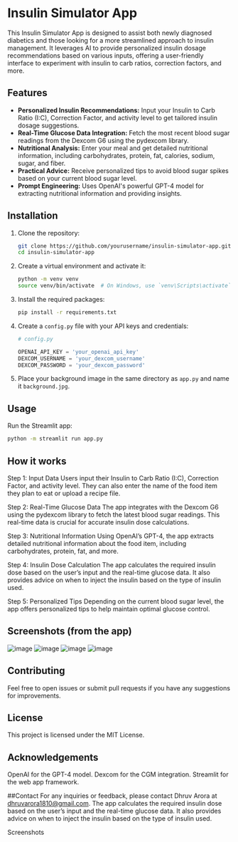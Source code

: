 # Insulin Simulator App

This Insulin Simulator App is designed to assist both newly diagnosed diabetics and those looking for a more streamlined approach to insulin management. It leverages AI to provide personalized insulin dosage recommendations based on various inputs, offering a user-friendly interface to experiment with insulin to carb ratios, correction factors, and more.

## Features

- **Personalized Insulin Recommendations:** Input your Insulin to Carb Ratio (I:C), Correction Factor, and activity level to get tailored insulin dosage suggestions.
- **Real-Time Glucose Data Integration:** Fetch the most recent blood sugar readings from the Dexcom G6 using the pydexcom library.
- **Nutritional Analysis:** Enter your meal and get detailed nutritional information, including carbohydrates, protein, fat, calories, sodium, sugar, and fiber.
- **Practical Advice:** Receive personalized tips to avoid blood sugar spikes based on your current blood sugar level.
- **Prompt Engineering:** Uses OpenAI's powerful GPT-4 model for extracting nutritional information and providing insights.

## Installation

1. Clone the repository:

    ```bash
    git clone https://github.com/yourusername/insulin-simulator-app.git
    cd insulin-simulator-app
    ```

2. Create a virtual environment and activate it:

    ```bash
    python -m venv venv
    source venv/bin/activate  # On Windows, use `venv\Scripts\activate`
    ```

3. Install the required packages:

    ```bash
    pip install -r requirements.txt
    ```

4. Create a `config.py` file with your API keys and credentials:

    ```python
    # config.py

    OPENAI_API_KEY = 'your_openai_api_key'
    DEXCOM_USERNAME = 'your_dexcom_username'
    DEXCOM_PASSWORD = 'your_dexcom_password'
    ```

5. Place your background image in the same directory as `app.py` and name it `background.jpg`.

## Usage

Run the Streamlit app:

```bash
python -m streamlit run app.py
 ```

## How it works

Step 1: Input Data
Users input their Insulin to Carb Ratio (I:C), Correction Factor, and activity level. They can also enter the name of the food item they plan to eat or upload a recipe file.

Step 2: Real-Time Glucose Data
The app integrates with the Dexcom G6 using the pydexcom library to fetch the latest blood sugar readings. This real-time data is crucial for accurate insulin dose calculations.

Step 3: Nutritional Information
Using OpenAI’s GPT-4, the app extracts detailed nutritional information about the food item, including carbohydrates, protein, fat, and more.

Step 4: Insulin Dose Calculation
The app calculates the required insulin dose based on the user’s input and the real-time glucose data. It also provides advice on when to inject the insulin based on the type of insulin used.

Step 5: Personalized Tips
Depending on the current blood sugar level, the app offers personalized tips to help maintain optimal glucose control.

## Screenshots (from the app)
![image](https://github.com/dhruvarora194/insulin-simulator-app/assets/101364857/43715190-f8f9-484c-9d76-856be0d37eab)
![image](https://github.com/dhruvarora194/insulin-simulator-app/assets/101364857/d2be38ba-f8cc-459c-94fa-cf65ae78b946)
![image](https://github.com/dhruvarora194/insulin-simulator-app/assets/101364857/5f823a16-3bd2-418a-bb6e-160bbd7866cd)
![image](https://github.com/dhruvarora194/insulin-simulator-app/assets/101364857/cb41b3df-9b1e-4af0-a48e-70c5fb98eb83)

## Contributing
Feel free to open issues or submit pull requests if you have any suggestions for improvements.

## License
This project is licensed under the MIT License.

## Acknowledgements
OpenAI for the GPT-4 model.
Dexcom for the CGM integration.
Streamlit for the web app framework.

##Contact
For any inquiries or feedback, please contact Dhruv Arora at dhruvarora1810@gmail.com.
The app calculates the required insulin dose based on the user’s input and the real-time glucose data. It also provides advice on when to inject the insulin based on the type of insulin used.



Screenshots
